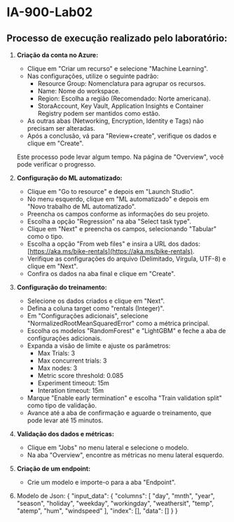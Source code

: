 # IA-900-Lab02
## Processo de execução realizado pelo laboratório:

1. **Criação da conta no Azure:**
   - Clique em "Criar um recurso" e selecione "Machine Learning".
   - Nas configurações, utilize o seguinte padrão:
     - Resource Group: Nomenclatura para agrupar os recursos.
     - Name: Nome do workspace.
     - Region: Escolha a região (Recomendado: Norte americana).
     - StoraAccount, Key Vault, Application Insights e Container Registry podem ser mantidos como estão.
   - As outras abas (Networking, Encryption, Identity e Tags) não precisam ser alteradas.
   - Após a conclusão, vá para "Review+create", verifique os dados e clique em "Create".

   Este processo pode levar algum tempo. Na página de "Overview", você pode verificar o progresso.

2. **Configuração do ML automatizado:**
   - Clique em "Go to resource" e depois em "Launch Studio".
   - No menu esquerdo, clique em "ML automatizado" e depois em "Novo trabalho de ML automatizado".
   - Preencha os campos conforme as informações do seu projeto.
   - Escolha a opção "Regression" na aba "Select task type".
   - Clique em "Next" e preencha os campos, selecionando "Tabular" como o tipo.
   - Escolha a opção "From web files" e insira a URL dos dados: [https://aka.ms/bike-rentals](https://aka.ms/bike-rentals).
   - Verifique as configurações do arquivo (Delimitado, Vírgula, UTF-8) e clique em "Next".
   - Confira os dados na aba final e clique em "Create".

3. **Configuração do treinamento:**
   - Selecione os dados criados e clique em "Next".
   - Defina a coluna target como "rentals (Integer)".
   - Em "Configurações adicionais", selecione "NormalizedRootMeanSquaredError" como a métrica principal.
   - Escolha os modelos "RandomForest" e "LightGBM" e feche a aba de configurações adicionais.
   - Expanda a visão de limite e ajuste os parâmetros:
     - Max Trials: 3
     - Max concurrent trials: 3
     - Max nodes: 3
     - Metric score threshold: 0.085
     - Experiment timeout: 15m
     - Interation timeout: 15m
   - Marque "Enable early termination" e escolha "Train validation split" como tipo de validação.
   - Avance até a aba de confirmação e aguarde o treinamento, que pode levar até 15 minutos.

4. **Validação dos dados e métricas:**
   - Clique em "Jobs" no menu lateral e selecione o modelo.
   - Na aba "Overview", encontre as métricas no menu lateral esquerdo.

5. **Criação de um endpoint:**
   - Crie um modelo e importe-o para a aba "Endpoint".

6. Modelo de Json:
{
  "input_data": {
    "columns": [
      "day",
      "mnth",
      "year",
      "season",
      "holiday",
      "weekday",
      "workingday",
      "weathersit",
      "temp",
      "atemp",
      "hum",
      "windspeed"
    ],
    "index": [],
    "data": []
  }
}
